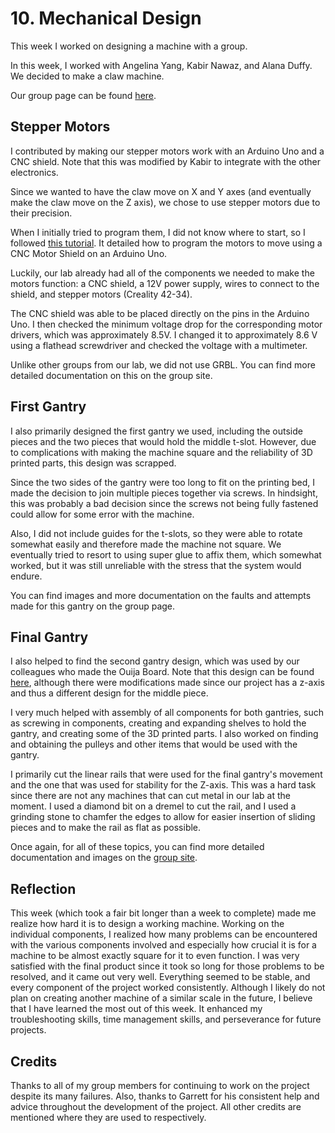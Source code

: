 # 10. Mechanical Design

This week I worked on designing a machine with a group.

In this week, I worked with Angelina Yang, Kabir Nawaz, and Alana Duffy. We decided to make a claw machine.

Our group page can be found [here](https://fabacademy.org/2024/labs/charlotte/assignments/week10a/).

## Stepper Motors

I contributed by making our stepper motors work with an Arduino Uno and a CNC shield. Note that this was modified by Kabir to integrate with the other electronics.

Since we wanted to have the claw move on X and Y axes (and eventually make the claw move on the Z axis), we chose to use stepper motors due to their precision.

When I initially tried to program them, I did not know where to start, so I followed [this tutorial](https://www.youtube.com/watch?v=zUb8tiFCwmk). It detailed how to program the motors to move using a CNC Motor Shield on an Arduino Uno.

Luckily, our lab already had all of the components we needed to make the motors function: a CNC shield, a 12V power supply, wires to connect to the shield, and stepper motors (Creality 42-34).

The CNC shield was able to be placed directly on the pins in the Arduino Uno. I then checked the minimum voltage drop for the corresponding motor drivers, which was approximately 8.5V. I changed it to approximately 8.6 V using a flathead screwdriver and checked the voltage with a multimeter.

Unlike other groups from our lab, we did not use GRBL. You can find more detailed documentation on this on the group site.

## First Gantry

I also primarily designed the first gantry we used, including the outside pieces and the two pieces that would hold the middle t-slot. However, due to complications with making the machine square and the reliability of 3D printed parts, this design was scrapped.

Since the two sides of the gantry were too long to fit on the printing bed, I made the decision to join multiple pieces together via screws. In hindsight, this was probably a bad decision since the screws not being fully fastened could allow for some error with the machine.

Also, I did not include guides for the t-slots, so they were able to rotate somewhat easily and therefore made the machine not square. We eventually tried to resort to using super glue to affix them, which somewhat worked, but it was still unreliable with the stress that the system would endure.

You can find images and more documentation on the faults and attempts made for this gantry on the group page.

## Final Gantry

I also helped to find the second gantry design, which was used by our colleagues who made the Ouija Board. Note that this design can be found [here](https://www.diymachines.co.uk/kinetic-sand-art-coffee-table-self-drawing), although there were modifications made since our project has a z-axis and thus a different design for the middle piece.

I very much helped with assembly of all components for both gantries, such as screwing in components, creating and expanding shelves to hold the gantry, and creating some of the 3D printed parts. I also worked on finding and obtaining the pulleys and other items that would be used with the gantry.

I primarily cut the linear rails that were used for the final gantry's movement and the one that was used for stability for the Z-axis. This was a hard task since there are not any machines that can cut metal in our lab at the moment. I used a diamond bit on a dremel to cut the rail, and I used a grinding stone to chamfer the edges to allow for easier insertion of sliding pieces and to make the rail as flat as possible.

Once again, for all of these topics, you can find more detailed documentation and images on the [group site](https://fabacademy.org/2024/labs/charlotte/assignments/week10a/).

## Reflection

This week (which took a fair bit longer than a week to complete) made me realize how hard it is to design a working machine. Working on the individual components, I realized how many problems can be encountered with the various components involved and especially how crucial it is for a machine to be almost exactly square for it to even function. I was very satisfied with the final product since it took so long for those problems to be resolved, and it came out very well. Everything seemed to be stable, and every component of the project worked consistently. Although I likely do not plan on creating another machine of a similar scale in the future, I believe that I have learned the most out of this week. It enhanced my troubleshooting skills, time management skills, and perseverance for future projects.

## Credits

Thanks to all of my group members for continuing to work on the project despite its many failures. Also, thanks to Garrett for his consistent help and advice throughout the development of the project. All other credits are mentioned where they are used to respectively.